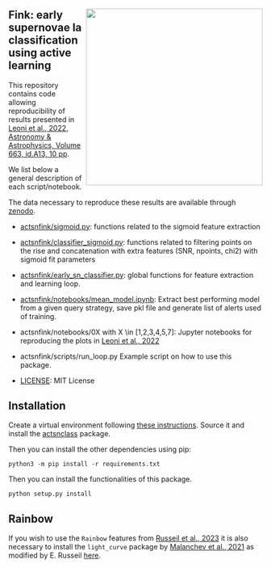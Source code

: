 # <img align="right" src="docs/images/Fink_PrimaryLogo_WEB.png" width="350"> 

## Fink: early supernovae Ia classification using active learning

This repository contains code allowing reproducibility of results presented in [Leoni et al., 2022, Astronomy & Astrophysics, Volume 663, id.A13, 10 pp](https://ui.adsabs.harvard.edu/abs/2022A%26A...663A..13L/abstract). 

We list below a general description of each script/notebook. 

The data necessary to reproduce these results are available through [zenodo](https://zenodo.org/record/5645609#.YcD3przMJNg).

- [actsnfink/sigmoid.py](https://github.com/emilleishida/fink_sn_activelearning/blob/master/actsnfink/sigmoid.py): 
    functions related to the sigmoid feature extraction
    
- [actsnfink/classifier_sigmoid.py](https://github.com/emilleishida/fink_sn_activelearning/blob/master/actsnfink/classifier_sigmoid.py): 
    functions related to filtering points on the rise and concatenation with extra features (SNR, npoints, chi2) with sigmoid fit parameters

- [actsnfink/early_sn_classifier.py](https://github.com/emilleishida/fink_sn_activelearning/blob/master/actsnfink/early_sn_classifier.py):
    global functions for feature extraction and learning loop. 
    
- [actsnfink/notebooks/mean_model.ipynb](https://github.com/emilleishida/fink_sn_activelearning/blob/master/actsnfink/notebooks/mean_model.ipynb):
    Extract best performing model from a given query strategy, save pkl file and generate list of alerts used of training.
    
- actsnfink/notebooks/0X with X \in [1,2,3,4,5,7]:
    Jupyter notebooks for reproducing the plots in [Leoni et al., 2022](https://ui.adsabs.harvard.edu/abs/2022A%26A...663A..13L/abstract)
    
- actsnfink/scripts/run_loop.py
    Example script on how to use this package. 
    
- [LICENSE](https://github.com/emilleishida/fink_sn_activelearning/blob/master/LICENSE):
    MIT License
    
## Installation

Create a virtual environment following [these instructions](https://uoa-eresearch.github.io/eresearch-cookbook/recipe/2014/11/26/python-virtual-env/). Source it and install the [actsnclass](https://github.com/COINtoolbox/ActSNClass) package.

Then you can install the other dependencies using pip:

```
python3 -m pip install -r requirements.txt
```

Then you can install the functionalities of this package.

```
python setup.py install 
```

## Rainbow

If you wish to use the `Rainbow` features from [Russeil et al., 2023](https://arxiv.org/abs/2310.02916) it is also necessary to install the `light_curve` package by [Malanchev et al., 2021](https://ui.adsabs.harvard.edu/abs/2021MNRAS.502.5147M/abstract) as modified by E. Russeil [here](https://github.com/erusseil/light-curve-python).



